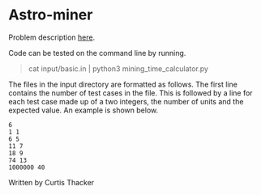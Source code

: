 # Astro-miner

Problem description [here](./Astro-miner.pdf).

Code can be tested on the command line by running.

> cat input/basic.in | python3 mining_time_calculator.py

The files in the input directory are formatted as follows. The first line contains the number of test cases in the file. This is followed by a line for each test case made up of a two integers, the number of units and the expected value. An example is shown below.

```
6
1 1
6 5
11 7
18 9
74 13
1000000 40
```


Written by Curtis Thacker